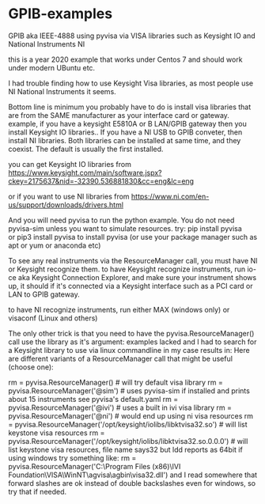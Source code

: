 # GPIB-examples
GPIB aka IEEE-4888 using pyvisa via VISA libraries such as Keysight IO and National Instruments NI

this is a year 2020 example that works under Centos 7 and should work under modern UBuntu etc.

I had trouble finding how to use Keysight Visa libraries, as most people use NI National Instruments it seems.

Bottom line is minimum you probably have to do is install visa libraries that are from the SAME manufacturer as your interface card or gateway.
example, if you have a keysight E5810A or B LAN/GPIB gateway then you install Keysight IO libraries..
If you have a NI USB to GPIB conveter, then install NI libraries. 
Both libraries can be installed at same time, and they coexist. The default is usually the first installed.

you can get Keysight IO libraries from
https://www.keysight.com/main/software.jspx?ckey=2175637&nid=-32390.536881830&cc=eng&lc=eng

or if you want to use NI libraries from https://www.ni.com/en-us/support/downloads/drivers.html 

And you will need pyvisa to run the python example. You do not need pyvisa-sim unless you want to simulate resources.
try: pip install pyvisa  
or pip3 install pyvisa 
to install pyvisa (or use your package manager such as apt or yum or anaconda etc)

To see any real instruments via the ResourceManager call, you must have NI or Keysight recognize them.
to have Keysight recognize instruments, run io-ce aka Keysight Connection Explorer, and make sure your instrument shows up, it should if it's connected via a Keysight interface such as a PCI card or LAN to GPIB gateway.

to have NI recognize instruments, run either MAX (windows only) or visaconf (Linux and others)

The only other trick is that you need to have the pyvisa.ResourceManager() call use the library as it's argument:
examples lacked and I had to search for a Keysight library to use via linux commandline in my case results in:
Here are different variants of a ResourceManager call that might be useful (choose one):

rm = pyvisa.ResourceManager() # will try default visa library
rm = pyvisa.ResourceManager('@sim')  # uses pyvisa-sim if installed and prints about 15 instruments see pyvisa's default.yaml
rm = pyvisa.ResourceManager('@ivi')  # uses a built in ivi visa library 
rm = pyvisa.ResourceManager('@ni')  # would end up using ni visa resources
rm = pyvisa.ResourceManager('/opt/keysight/iolibs/libktvisa32.so')  # will list keystone visa resources
rm = pyvisa.ResourceManager('/opt/keysight/iolibs/libktvisa32.so.0.0.0') # will list keystone visa resources, file name says32 but ldd reports as 64bit
if using windows try something like: 
rm = pyvisa.ResourceManager('C:\\Program Files (x86)\\IVI Foundation\\VISA\\WinNT\\agvisa\\agbin\\visa32.dll')
and I read somewhere that forward slashes are ok instead of double backslashes even for windows, so try that if needed.
